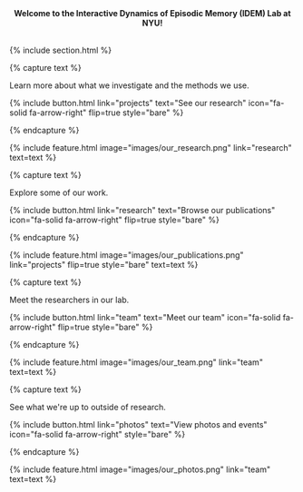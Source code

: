 ---
---
<div style="text-align: center;">
    <strong> Welcome to the Interactive Dynamics of Episodic Memory (IDEM) Lab at NYU!</strong><br><br>
</div>


{% include section.html %}



{% capture text %}

Learn more about what we investigate and the methods we use. 

{%
  include button.html
  link="projects"
  text="See our research"
  icon="fa-solid fa-arrow-right"
  flip=true
  style="bare"
%}

{% endcapture %}

{%
  include feature.html
  image="images/our_research.png"
  link="research"
  text=text
%}

{% capture text %}

Explore some of our work. 

{%
  include button.html
  link="research"
  text="Browse our publications"
  icon="fa-solid fa-arrow-right"
  flip=true
  style="bare"
%}

{% endcapture %}

{%
  include feature.html
  image="images/our_publications.png"
  link="projects"
  flip=true
  style="bare"
  text=text
%}

{% capture text %}

Meet the researchers in our lab.

{%
  include button.html
  link="team"
  text="Meet our team"
  icon="fa-solid fa-arrow-right"
  flip=true
  style="bare"
%}

{% endcapture %}

{%
  include feature.html
  image="images/our_team.png"
  link="team"
  text=text
%}

{% capture text %}

See what we're up to outside of research. 

{%
  include button.html
  link="photos"
  text="View photos and events"
  icon="fa-solid fa-arrow-right"
  style="bare"
%}

{% endcapture %}

{%
  include feature.html
  image="images/our_photos.png"
  link="team"
  text=text
%}
